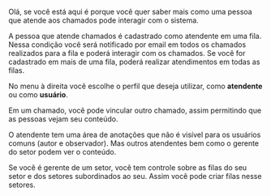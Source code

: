 Olá, se você está aqui é porque você quer saber mais como uma pessoa que atende aos chamados pode interagir com o sistema.

A pessoa que atende chamados é cadastrado como atendente em uma fila. Nessa condição você será notificado por email em todos os chamados realizados para a fila e poderá interagir com os chamados. Se você for cadastrado em mais de uma fila, poderá realizar atendimentos em todas as filas.

No menu à direita você escolhe o perfil que deseja utilizar, como **atendente** ou como **usuário**.

Em um chamado, você pode vincular outro chamado, assim permitindo que as pessoas vejam seu conteúdo.

O atendente tem uma área de anotações que não é visível para os usuários comuns (autor e observador). Mas outros atendentes bem como o gerente do setor podem ver o conteúdo.

Se você é gerente de um setor, você tem controle sobre as filas do seu setor e dos setores subordinados ao seu. Assim você pode criar filas nesse setores.